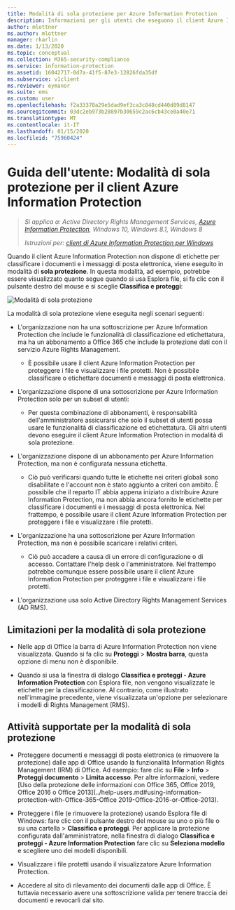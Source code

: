 ```yaml
---
title: Modalità di sola protezione per Azure Information Protection
description: Informazioni per gli utenti che eseguono il client Azure Information Protection in modalità di sola protezione.
author: mlottner
ms.author: mlottner
manager: rkarlin
ms.date: 1/13/2020
ms.topic: conceptual
ms.collection: M365-security-compliance
ms.service: information-protection
ms.assetid: 16042717-0d7a-41f5-87e3-12826fda35df
ms.subservice: v1client
ms.reviewer: eymanor
ms.suite: ems
ms.custom: user
ms.openlocfilehash: f2a33378a29e5dad9ef3ca3c848cd440d89d8147
ms.sourcegitcommit: 03dc2eb973b20897b30659c2ac6cb43ce0a40e71
ms.translationtype: MT
ms.contentlocale: it-IT
ms.lasthandoff: 01/15/2020
ms.locfileid: "75960424"
---
```

# <a name="user-guide-protection-only-mode-for-the-azure-information-protection-client"></a>Guida dell'utente: Modalità di sola protezione per il client Azure Information Protection

>*Si applica a: Active Directory Rights Management Services, [Azure Information Protection](https://azure.microsoft.com/pricing/details/information-protection), Windows 10, Windows 8.1, Windows 8*
>
> *Istruzioni per: [client di Azure Information Protection per Windows](../faqs.md#whats-the-difference-between-the-azure-information-protection-client-and-the-azure-information-protection-unified-labeling-client)*

Quando il client Azure Information Protection non dispone di etichette per classificare i documenti e i messaggi di posta elettronica, viene eseguito in modalità di **sola protezione**. In questa modalità, ad esempio, potrebbe essere visualizzato quanto segue quando si usa Esplora file, si fa clic con il pulsante destro del mouse e si sceglie **Classifica e proteggi**:

![Modalità di sola protezione](../media/protection-only-mode.png)

La modalità di sola protezione viene eseguita negli scenari seguenti:

- L'organizzazione non ha una sottoscrizione per Azure Information Protection che include le funzionalità di classificazione ed etichettatura, ma ha un abbonamento a Office 365 che include la protezione dati con il servizio Azure Rights Management. 
    
    - È possibile usare il client Azure Information Protection per proteggere i file e visualizzare i file protetti. Non è possibile classificare o etichettare documenti e messaggi di posta elettronica.

- L'organizzazione dispone di una sottoscrizione per Azure Information Protection solo per un subset di utenti:
    
    - Per questa combinazione di abbonamenti, è responsabilità dell'amministratore assicurarsi che solo il subset di utenti possa usare le funzionalità di classificazione ed etichettatura. Gli altri utenti devono eseguire il client Azure Information Protection in modalità di sola protezione. 

- L'organizzazione dispone di un abbonamento per Azure Information Protection, ma non è configurata nessuna etichetta.
    
    - Ciò può verificarsi quando tutte le etichette nei criteri globali sono disabilitate e l'account non è stato aggiunto a criteri con ambito. È possibile che il reparto IT abbia appena iniziato a distribuire Azure Information Protection, ma non abbia ancora fornito le etichette per classificare i documenti e i messaggi di posta elettronica. Nel frattempo, è possibile usare il client Azure Information Protection per proteggere i file e visualizzare i file protetti.

- L'organizzazione ha una sottoscrizione per Azure Information Protection, ma non è possibile scaricare i relativi criteri. 
    
    - Ciò può accadere a causa di un errore di configurazione o di accesso. Contattare l'help desk o l'amministratore. Nel frattempo potrebbe comunque essere possibile usare il client Azure Information Protection per proteggere i file e visualizzare i file protetti.

- L'organizzazione usa solo Active Directory Rights Management Services (AD RMS). 


## <a name="limitations-for-protection-only-mode"></a>Limitazioni per la modalità di sola protezione

- Nelle app di Office la barra di Azure Information Protection non viene visualizzata. Quando si fa clic su **Proteggi** > **Mostra barra**, questa opzione di menu non è disponibile.

- Quando si usa la finestra di dialogo **Classifica e proteggi - Azure Information Protection** con Esplora file, non vengono visualizzate le etichette per la classificazione. Al contrario, come illustrato nell'immagine precedente, viene visualizzata un'opzione per selezionare i modelli di Rights Management (RMS). 

## <a name="supported-tasks-for-protection-only-mode"></a>Attività supportate per la modalità di sola protezione

- Proteggere documenti e messaggi di posta elettronica (e rimuovere la protezione) dalle app di Office usando la funzionalità Information Rights Management (IRM) di Office. Ad esempio: fare clic su **File** > **Info** > **Proteggi documento** > **Limita accesso**. Per altre informazioni, vedere [Uso della protezione delle informazioni con Office 365, Office 2019, Office 2016 o Office 2013](../help-users.md#using-information-protection-with-Office-365-Office 2019-Office-2016-or-Office-2013).

- Proteggere i file (e rimuovere la protezione) usando Esplora file di Windows: fare clic con il pulsante destro del mouse su uno o più file o su una cartella > **Classifica e proteggi**. Per applicare la protezione configurata dall'amministratore, nella finestra di dialogo **Classifica e proteggi - Azure Information Protection** fare clic su **Seleziona modello** e scegliere uno dei modelli disponibili.

- Visualizzare i file protetti usando il visualizzatore Azure Information Protection.

- Accedere al sito di rilevamento dei documenti dalle app di Office. È tuttavia necessario avere una sottoscrizione valida per tenere traccia dei documenti e revocarli dal sito.
  
